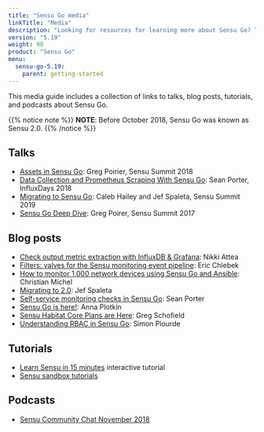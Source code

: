 ```yaml
---
title: "Sensu Go media"
linkTitle: "Media"
description: "Looking for resources for learning more about Sensu Go? This media guide includes a collection of blog posts, videos, tutorials, and podcasts, all covering Sensu Go."
version: "5.19"
weight: 90
product: "Sensu Go"
menu:
  sensu-go-5.19:
    parent: getting-started
---
```


This media guide includes a collection of links to talks, blog posts, tutorials, and podcasts about Sensu Go.

{{% notice note %}}
**NOTE**: Before October 2018, Sensu Go was known as Sensu 2.0.
{{% /notice %}}

## Talks

- [Assets in Sensu Go][2]: Greg Poirier, Sensu Summit 2018
- [Data Collection and Prometheus Scraping With Sensu Go][3]: Sean Porter, InfluxDays 2018
- [Migrating to Sensu Go][14]: Caleb Hailey and Jef Spaleta, Sensu Summit 2019
- [Sensu Go Deep Dive][1]: Greg Poirer, Sensu Summit 2017

## Blog posts

- [Check output metric extraction with InfluxDB & Grafana][9]: Nikki Attea
- [Filters: valves for the Sensu monitoring event pipeline][5]: Eric Chlebek
- [How to monitor 1,000 network devices using Sensu Go and Ansible][6]: Christian Michel
- [Migrating to 2.0][10]: Jef Spaleta
- [Self-service monitoring checks in Sensu Go][7]: Sean Porter
- [Sensu Go is here!][11]: Anna Plotkin
- [Sensu Habitat Core Plans are Here][8]: Greg Schofield
- [Understanding RBAC in Sensu Go][4]: Simon Plourde 

## Tutorials

- [Learn Sensu in 15 minutes][15] interactive tutorial
- [Sensu sandbox tutorials][12]

## Podcasts

- [Sensu Community Chat November 2018][13]

[1]: https://www.youtube.com/watch?v=mfOk0mOfkvA/
[2]: https://www.youtube.com/watch?v=JNHs4VD_-1M&t=1s/
[3]: https://www.youtube.com/watch?v=vn32Gx8rL4o/
[4]: https://blog.sensu.io/understanding-rbac-in-sensu-go/
[5]: https://blog.sensu.io/filters-valves-for-the-sensu-monitoring-event-pipeline/
[6]: https://blog.sensu.io/network-monitoring-tools-sensu-ansible/
[7]: https://blog.sensu.io/self-service-monitoring-checks-in-sensu-go/
[8]: https://blog.chef.io/2018/08/22/guest-post-sensu-habitat-core-plans-are-here/
[9]: http://blog.sensu.io/check-output-metric-extraction-with-influxdb-grafana/
[10]: https://blog.sensu.io/migrating-to-2.0-the-good-the-bad-the-ugly/
[11]: https://blog.sensu.io/sensu-go-is-here/
[12]: ../../learn/sandbox/
[13]: https://www.youtube.com/watch?v=5tIPv-rJMZU/
[14]: https://www.youtube.com/watch?v=QKF6PZrUvuI
[15]: ../../learn/learn-in-15/
